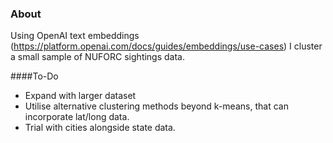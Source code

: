 ### About

Using OpenAI text embeddings (https://platform.openai.com/docs/guides/embeddings/use-cases) I cluster a small sample of NUFORC sightings data. 

####To-Do
- Expand with larger dataset
- Utilise alternative clustering methods beyond k-means, that can incorporate lat/long data.
- Trial with cities alongside state data.
